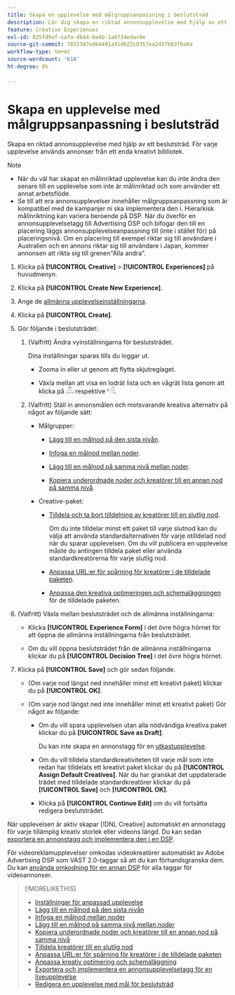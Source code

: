 ```yaml
---
title: Skapa en upplevelse med målgruppsanpassning i beslutsträd
description: Lär dig skapa en riktad annonsupplevelse med hjälp av ett beslutsträd.
feature: Creative Experiences
exl-id: 825fd9af-ca7a-4b44-8e4b-1a6f34edac9e
source-git-commit: 7031347edb4491a91d622c0357ea2d3fb63f0a8a
workflow-type: tm+mt
source-wordcount: '618'
ht-degree: 0%

---
```


# Skapa en upplevelse med målgruppsanpassning i beslutsträd

Skapa en riktad annonsupplevelse med hjälp av ett beslutsträd. För varje upplevelse används annonser från ett enda kreativt bibliotek.

>[!NOTE]
>
>* När du väl har skapat en målinriktad upplevelse kan du inte ändra den senare till en upplevelse som inte är målinriktad och som använder ett annat arbetsflöde.
>* Se till att era annonsupplevelser innehåller målgruppsanpassning som är kompatibel med de kampanjer ni ska implementera den i. Hierarkisk målinriktning kan variera beroende på DSP. När du överför en annonsupplevelsetagg till Advertising DSP och bifogar den till en placering läggs annonsupplevelseanpassning till (inte i stället för) på placeringsnivå. Om en placering till exempel riktar sig till användare i Australien och en annons riktar sig till användare i Japan, kommer annonsen att rikta sig till grenen&quot;Alla andra&quot;.

1. Klicka på **[!UICONTROL Creative]** > **[!UICONTROL Experiences]** på huvudmenyn.

1. Klicka på **[!UICONTROL Create New Experience]**.

1. Ange de [allmänna upplevelseinställningarna](experience-settings-targeting.md).

1. Klicka på **[!UICONTROL Create]**.

1. Gör följande i beslutsträdet:

   1. (Valfritt) Ändra vyinställningarna för beslutsträdet.

      Dina inställningar sparas tills du loggar ut.

      * Zooma in eller ut genom att flytta skjutreglaget.

      * Växla mellan att visa en lodrät lista och en vågrät lista genom att klicka på ![Visa som lodrätt träd](/help/creative/assets/tree-vertical.png "Visa som lodrätt träd") respektive ![Visa som vågrätt träd](/help/creative/assets/tree-horizontal.png "Visa som vågrätt träd").

   1. (Valfritt) Ställ in annonsmålen och motsvarande kreativa alternativ på något av följande sätt:

      * Målgrupper:

         * [Lägg till en målnod på den sista nivån](experience-target-node-add-final.md).

         * [Infoga en målnod mellan noder](experience-target-node-add-inner.md).

         * [Lägg till en målnod på samma nivå mellan noder](experience-target-node-add-sibling.md).

         * [Kopiera underordnade noder och kreatörer till en annan nod på samma nivå](experience-target-node-copy.md).

      * Creative-paket:

         * [Tilldela och ta bort tilldelning av kreatörer till en slutlig nod](experience-assign-creative-bundles.md).

           Om du inte tilldelar minst ett paket till varje slutnod kan du välja att använda standardalternativen för varje otilldelad nod när du sparar upplevelsen. Om du vill publicera en upplevelse måste du antingen tilldela paket eller använda standardkreatörerna för varje slutlig nod.

         * [Anpassa URL:er för spårning för kreatörer i de tilldelade paketen](experience-tracking-urls-targeting.md).

         * [Anpassa den kreativa optimeringen och schemaläggningen](experience-optimization-scheduling-targeting.md) för de tilldelade paketen.

1. (Valfritt) Växla mellan beslutsträdet och de allmänna inställningarna:

   * Klicka **[!UICONTROL Experience Form]** i det övre högra hörnet för att öppna de allmänna inställningarna från beslutsträdet.

   * Om du vill öppna beslutsträdet från de allmänna inställningarna klickar du på **[!UICONTROL Decision Tree]** i det övre högra hörnet.

1. Klicka på **[!UICONTROL Save]** och gör sedan följande.

   * (Om varje nod längst ned innehåller minst ett kreativt paket) klickar du på **[!UICONTROL OK]**.

   * (Om varje nod längst ned inte innehåller minst ett kreativt paket) Gör något av följande:

      * Om du vill spara upplevelsen utan alla nödvändiga kreativa paket klickar du på **[!UICONTROL Save as Draft]**.

        Du kan inte skapa en annonstagg för en [utkastupplevelse](experience-about.md#experience-statuses).

      * Om du vill tilldela standardkreativiteten till varje mål som inte redan har tilldelats ett kreativt paket klickar du på **[!UICONTROL Assign Default Creatives]**. När du har granskat det uppdaterade trädet med tilldelade standardkreatörer klickar du på **[!UICONTROL Save]** och **[!UICONTROL OK]**.

      * Klicka på **[!UICONTROL Continue Edit]** om du vill fortsätta redigera beslutsträdet.

När upplevelsen är aktiv skapar [!DNL Creative] automatiskt en annonstagg för varje tillämplig kreativ storlek eller videons längd. Du kan sedan [exportera en annonstagg och implementera den i en DSP](/help/creative/experiences/experience-tag-export.md).

För videoreklamupplevelser omkodas videokreatörer automatiskt av Adobe Advertising DSP som VAST 2.0-taggar så att du kan förhandsgranska dem. Du kan [använda omkodning för en annan DSP](experience-tag-video-transcoding.md) för alla taggar för videoannonser.

>[!MORELIKETHIS]
>
>* [Inställningar för anpassad upplevelse](experience-settings-targeting.md)
>* [Lägg till en målnod på den sista nivån](experience-target-node-add-final.md)
>* [Infoga en målnod mellan noder](experience-target-node-add-inner.md)
>* [Lägg till en målnod på samma nivå mellan noder](experience-target-node-add-sibling.md)
>* [Kopiera underordnade noder och kreatörer till en annan nod på samma nivå](experience-target-node-copy.md)
>* [Tilldela kreatörer till en slutlig nod](experience-assign-creative-bundles.md)
>* [Anpassa URL:er för spårning för kreatörer i de tilldelade paketen](experience-tracking-urls-targeting.md)
>* [Anpassa kreativ optimering och schemaläggning](experience-optimization-scheduling-targeting.md)
>* [Exportera och implementera en annonsupplevelsetagg för en liveupplevelse](/help/creative/experiences/experience-tag-export.md)
>* [Redigera en upplevelse med mål för beslutsträd](experience-edit-targeting.md)
